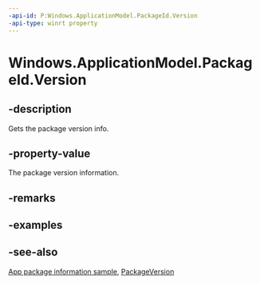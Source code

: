```yaml
---
-api-id: P:Windows.ApplicationModel.PackageId.Version
-api-type: winrt property
---
```


<!-- Property syntax
public Windows.ApplicationModel.PackageVersion Version { get; }
-->

# Windows.ApplicationModel.PackageId.Version

## -description
Gets the package version info.

## -property-value
The package version information.

## -remarks

## -examples

## -see-also
[App package information sample](http://code.msdn.microsoft.com/windowsapps/Package-sample-46e239fa), [PackageVersion](packageversion.md)